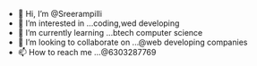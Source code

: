 - 👋 Hi, I’m @Sreerampilli
- 👀 I’m interested in ...coding,wed developing
- 🌱 I’m currently learning ...btech computer science
- 💞️ I’m looking to collaborate on ...@web developing companies
- 📫 How to reach me ...@6303287769

<!---
Sreerampilli/Sreerampilli is a ✨ special ✨ repository because its `README.md` (this file) appears on your GitHub profile.
You can click the Preview link to take a look at your changes.
--->
